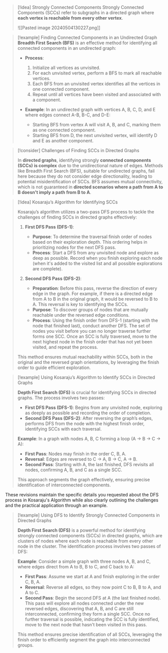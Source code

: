 
> [!idea] Strongly Connected Components
> Strongly Connected Components (SCCs) refer to subgraphs in a directed graph where **each vertex is reachable from every other vertex**. 
>
> ![[Pasted image 20240504130227.png]]


> [!example] Finding Connected Components in an Undirected Graph
> **Breadth First Search (BFS)** is an effective method for identifying all connected components in an undirected graph:
>
> - **Process**:
>   1. Initialize all vertices as unvisited.
>   2. For each unvisited vertex, perform a BFS to mark all reachable vertices.
>   3. Each BFS from an unvisited vertex identifies all the vertices in one connected component.
>   4. Repeat until all vertices have been visited and associated with a component.
>
> - **Example**: In an undirected graph with vertices A, B, C, D, and E where edges connect A-B, B-C, and D-E:
>   - Starting BFS from vertex A will visit A, B, and C, marking them as one connected component.
>   - Starting BFS from D, the next unvisited vertex, will identify D and E as another component.


> [!consider] Challenges of Finding SCCs in Directed Graphs
> 
> In **directed graphs**, identifying strongly **connected components (SCCs) is complex** due to the unidirectional nature of edges. Methods like Breadth First Search (BFS), suitable for undirected graphs, fail here because they do not consider edge directionality, leading to potential misidentification of SCCs. BFS assumes mutual connectivity, which is not guaranteed in **directed scenarios where a path from A to B doesn't imply a path from B to A**.


> [!idea] Kosaraju’s Algorithm for Identifying SCCs
> 
> Kosaraju’s algorithm utilizes a two-pass DFS process to tackle the challenges of finding SCCs in directed graphs effectively:
>
> 1. **First DFS Pass (DFS-1)**:
>    - **Purpose**: To determine the traversal finish order of nodes based on their exploration depth. This ordering helps in prioritizing nodes for the next DFS pass.
>    - **Process**: Start a DFS from any unvisited node and explore as deep as possible. Record when you finish exploring each node (when it's added to the visited list and all possible explorations are complete).
>
> 2. **Second DFS Pass (DFS-2)**:
>    - **Preparation**: Before this pass, reverse the direction of every edge in the graph. For example, if there is a directed edge from A to B in the original graph, it would be reversed to B to A. This reversal is key to identifying the SCCs.
>    - **Purpose**: To discover groups of nodes that are mutually reachable under the reversed edge conditions.
>    - **Process**: Using the finish order from DFS-1 (starting with the node that finished last), conduct another DFS. The set of nodes you visit before you can no longer traverse further forms one SCC. Once an SCC is fully traversed, move to the next highest node in the finish order that has not yet been visited, and repeat the process.
>
> This method ensures mutual reachability within SCCs, both in the original and the reversed graph orientations, by leveraging the finish order to guide efficient exploration.

> [!example] Using Kosaraju’s Algorithm to Identify SCCs in Directed Graphs
>
> **Depth First Search (DFS)** is crucial for identifying SCCs in directed graphs. The process involves two passes:
>
> - **First DFS Pass (DFS-1)**: Begins from any unvisited node, exploring as deeply as possible and recording the order of completion.
> - **Second DFS Pass (DFS-2)**: After reversing the graph’s edges, performs DFS from the node with the highest finish order, identifying SCCs with each traversal.
>
> **Example**: In a graph with nodes A, B, C forming a loop (A → B → C → A):
> - **First Pass**: Nodes may finish in the order C, B, A.
> - **Reversal**: Edges are reversed to C → A, B → C, A → B.
> - **Second Pass**: Starting with A, the last finished, DFS revisits all nodes, confirming A, B, and C as a single SCC.
>
> This approach segments the graph effectively, ensuring precise identification of interconnected components.

These revisions maintain the specific details you requested about the DFS process in Kosaraju's Algorithm while also clearly outlining the challenges and the practical application through an example.


> [!example] Using DFS to Identify Strongly Connected Components in Directed Graphs
>
> **Depth First Search (DFS)** is a powerful method for identifying strongly connected components (SCCs) in directed graphs, which are clusters of nodes where each node is reachable from every other node in the cluster. The identification process involves two passes of DFS:
>

>
> **Example**: Consider a simple graph with three nodes A, B, and C, where edges direct from A to B, B to C, and C back to A:
> - **First Pass**: Assume we start at A and finish exploring in the order C, B, A.
> - **Reversal**: Reverse all edges, so they now point C to B, B to A, and A to C.
> - **Second Pass**: Begin the second DFS at A (the last finished node). This pass will explore all nodes connected under the new reversed edges, discovering that A, B, and C are still interconnected, confirming they form a single SCC. Once no further traversal is possible, indicating the SCC is fully identified, move to the next node that hasn't been visited in this pass.
>
> This method ensures precise identification of all SCCs, leveraging the finish order to efficiently segment the graph into interconnected groups.
